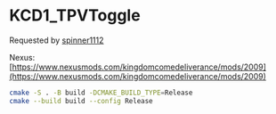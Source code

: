 # KCD1_TPVToggle

Requested by [spinner1112](https://next.nexusmods.com/profile/spinner1112)

Nexus: [https://www.nexusmods.com/kingdomcomedeliverance/mods/2009](https://www.nexusmods.com/kingdomcomedeliverance/mods/2009)

```bash
cmake -S . -B build -DCMAKE_BUILD_TYPE=Release
cmake --build build --config Release
```
